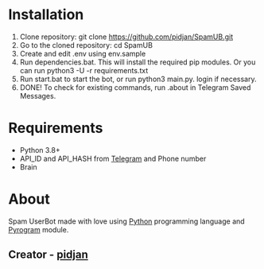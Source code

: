 # Installation

1. Clone repository: git clone https://github.com/pidjan/SpamUB.git
2. Go to the cloned repository: cd SpamUB
3. Create and edit .env using env.sample
4. Run dependencies.bat. This will install the required pip modules. Or you can run python3 -U -r requirements.txt
5. Run start.bat to start the bot, or run python3 main.py. login if necessary. 
6. DONE! To check for existing commands, run .about in Telegram Saved Messages.

# Requirements

* Python 3.8+
* API_ID and API_HASH from [Telegram](https://my.telegram.org/apps) and Phone number
* Brain

# About

Spam UserBot made with love using [Python](https://www.python.org/) programming language and [Pyrogram](https://pyrogram.org/) module.

## Creator - [pidjan](https://pidjan.ml)
